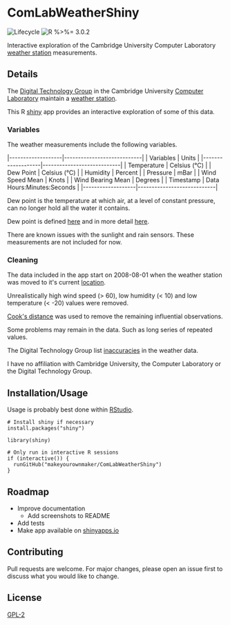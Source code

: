 # ComLabWeatherShiny

![Lifecycle
](https://img.shields.io/badge/lifecycle-experimental-orange.svg?style=flat)
![R
%>%= 3.0.2](https://img.shields.io/badge/R->%3D3.0.2-blue.svg?style=flat)

Interactive exploration of the Cambridge University
Computer Laboratory [weather station](https://www.cl.cam.ac.uk/research/dtg/weather/) measurements.


## Details
The [Digital Technology Group](https://www.cl.cam.ac.uk/research/dtg/) in the Cambridge University 
[Computer Laboratory](https://www.cl.cam.ac.uk/) maintain a [weather station](https://www.cl.cam.ac.uk/research/dtg/weather/).

This R [shiny](https://shiny.rstudio.com/) app provides an interactive exploration of some of this data.

### Variables
The weather measurements include the following variables.
  
|-------------------|----------------------------|
| Variables         | Units                      |
|-------------------|----------------------------|
| Temperature       | Celsius (°C)               |
| Dew Point         | Celsius (°C)               |
| Humidity          | Percent                    |
| Pressure          | mBar                       |
| Wind Speed Mean   | Knots                      |
| Wind Bearing Mean | Degrees                    |
| Timestamp         | Data Hours:Minutes:Seconds |
|-------------------|----------------------------|

Dew point is the temperature at which air, at a level of constant pressure, can no longer hold all the water it contains. 

Dew point is defined [here](https://www.cl.cam.ac.uk/research/dtg/weather/dewpoint.html) and in more detail [here](http://www.faqs.org/faqs/meteorology/temp-dewpoint/).

There are known issues with the sunlight and rain sensors.  These measurements are not included for now.


### Cleaning

The data included in the app start on 2008-08-01 when the weather station was moved to it's current [location](https://www.cl.cam.ac.uk/research/dtg/weather/map.html).

Unrealistically high wind speed (> 60), low humidity (< 10) and low temperature (< -20) values were removed.

[Cook's distance](https://en.wikipedia.org/wiki/Cook%27s_distance) was used to remove the remaining influential observations.

Some problems may remain in the data.  Such as long series of repeated values.

The Digital Technology Group list [inaccuracies](https://www.cl.cam.ac.uk/research/dtg/weather/inaccuracies.html) in the
weather data.

I have no affiliation with Cambridge University, the Computer Laboratory or the Digital Technology Group.


## Installation/Usage
Usage is probably best done within [RStudio](https://www.rstudio.com/).

```
# Install shiny if necessary
install.packages("shiny")

library(shiny)

# Only run in interactive R sessions
if (interactive()) {
  runGitHub("makeyourownmaker/ComLabWeatherShiny")
}
```


## Roadmap

* Improve documentation
  * Add screenshots to README
* Add tests
* Make app available on [shinyapps.io](https://shinyapps.io/)


## Contributing
Pull requests are welcome.  For major changes, please open an issue first to discuss what you would like to change.


## License
[GPL-2](https://www.gnu.org/licenses/old-licenses/gpl-2.0.en.html)
